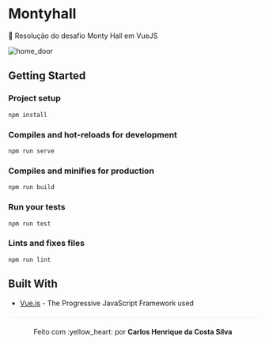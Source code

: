 # Montyhall
🚪 Resolução do desafio Monty Hall em VueJS


![home_door](https://user-images.githubusercontent.com/26313761/46743107-57708800-cc76-11e8-99bf-c09af2ff53d9.png)

## Getting Started

### Project setup
```
npm install
```

### Compiles and hot-reloads for development
```
npm run serve
```

### Compiles and minifies for production
```
npm run build
```

### Run your tests
```
npm run test
```

### Lints and fixes files
```
npm run lint
```
## Built With

* [Vue.js](https://vuejs.org/) - The Progressive JavaScript Framework used

<p align="center" style="margin-top: 20px; border-top: 1px solid #eee; padding-top: 20px;">Feito com :yellow_heart: por <strong> Carlos Henrique da Costa Silva </strong> </p>
